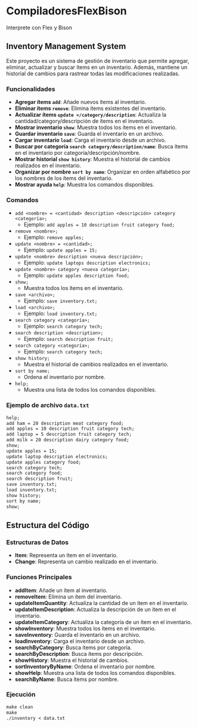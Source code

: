 # CompiladoresFlexBison
Interprete con Flex y Bison

## Inventory Management System

Este proyecto es un sistema de gestión de inventario que permite agregar, eliminar, actualizar y buscar ítems en un inventario. Además, mantiene un historial de cambios para rastrear todas las modificaciones realizadas.

### Funcionalidades

- **Agregar ítems `add`**: Añade nuevos ítems al inventario.
- **Eliminar ítems `remove`**: Elimina ítems existentes del inventario.
- **Actualizar ítems `update =/category/description`**: Actualiza la cantidad/category/descripción de ítems en el inventario.
- **Mostrar inventario `show`**: Muestra todos los ítems en el inventario.
- **Guardar inventario `save`**: Guarda el inventario en un archivo.
- **Cargar inventario `load`**: Carga el inventario desde un archivo.
- **Buscar por categoría `search category/description/name`**: Busca ítems en el inventario por categoría/descripción/nombre.
- **Mostrar historial `show history`**: Muestra el historial de cambios realizados en el inventario.
- **Organizar por nombre `sort by name`**: Organizar en orden alfabético por los nombres de los ítems del inventario.
- **Mostrar ayuda `help`**: Muestra los comandos disponibles.

### Comandos

- `add <nombre> = <cantidad> description <descripción> category <categoría>;`
  - Ejemplo: `add apples = 10 description fruit category food;`
- `remove <nombre>;`
  - Ejemplo: `remove apples;`
- `update <nombre> = <cantidad>;`
  - Ejemplo: `update apples = 15;`
- `update <nombre> description <nueva descripción>;`
  - Ejemplo: `update laptops description electronics;`
- `update <nombre> category <nueva categoría>;`
  - Ejemplo: `update apples description food;`
- `show;`
  - Muestra todos los ítems en el inventario.
- `save <archivo>;`
  - Ejemplo: `save inventory.txt;`
- `load <archivo>;`
  - Ejemplo: `load inventory.txt;`
- `search category <categoría>;`
  - Ejemplo: `search category tech;`
- `search description <description>;`
  - Ejemplo: `search description fruit;`
- `search category <categoría>;`
  - Ejemplo: `search category tech;`
- `show history;`
  - Muestra el historial de cambios realizados en el inventario.
- `sort by name;`
  - Ordena el inventario por nombre.
- `help;`
  - Muestra una lista de todos los comandos disponibles.

### Ejemplo de archivo `data.txt`

```txt
help;
add ham = 20 description meat category food;
add apples = 10 description fruit category tech;
add laptop = 5 description fruit category tech;
add milk = 20 description dairy category food;
show;
update apples = 15;
update laptop description electronics;
update apples category food;
search category tech;
search category food;
search description fruit;
save inventory.txt;
load inventory.txt;
show history;
sort by name;
show;
```

## Estructura del Código

### Estructuras de Datos

- **Item**: Representa un ítem en el inventario.
- **Change**: Representa un cambio realizado en el inventario.

### Funciones Principales

- **addItem**: Añade un ítem al inventario.
- **removeItem**: Elimina un ítem del inventario.
- **updateItemQuantity**: Actualiza la cantidad de un ítem en el inventario.
- **updateItemDescription**: Actualiza la descripción de un ítem en el inventario.
- **updateItemCategory**: Actualiza la categoría de un ítem en el inventario.
- **showInventory**: Muestra todos los ítems en el inventario.
- **saveInventory**: Guarda el inventario en un archivo.
- **loadInventory**: Carga el inventario desde un archivo.
- **searchByCategory**: Busca ítems por categoría.
- **searchByDescription**: Busca ítems por descripción.
- **showHistory**: Muestra el historial de cambios.
- **sortInventoryByName**: Ordena el inventario por nombre.
- **showHelp**: Muestra una lista de todos los comandos disponibles.
- **searchByName**: Busca ítems por nombre.

### Ejecución
```txt
make clean
make
./inventory < data.txt
```








